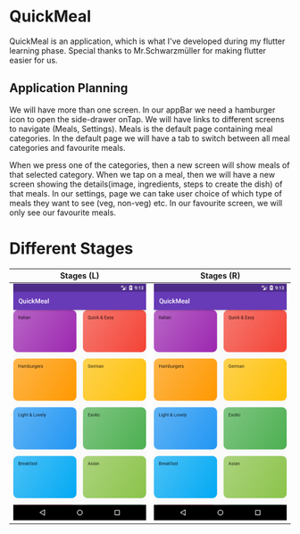 # QuickMeal
QuickMeal is an application, which is what I've developed during my flutter learning phase. Special thanks to Mr.Schwarzmüller for
making flutter easier for us.

## Application Planning

We will have more than one screen. In our appBar we need a hamburger icon to open the side-drawer onTap. We will have links to
different screens to navigate (Meals, Settings). Meals is the default page containing meal categories. In the default page we will
have a tab to switch between all meal categories and favourite meals. 

When we press one of the categories, then a new screen will show meals of that selected category. When we tap on a meal,
then we will have a new screen showing the details(image, ingredients, steps to create the dish) of that meals. In our settings, page we can take user choice of which type of meals they want to see (veg, non-veg) etc. In our favourite screen,
we will only see our favourite meals.

# Different Stages

Stages (L)             |  Stages (R)
:-------------------------:|:-------------------------:
![Stage 01](screenshots/Stage01.png)  |  ![Stage 02](screenshots/Stage01.png)
